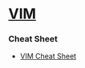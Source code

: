 # [VIM](https://www.vim.org/)

### Cheat Sheet
* [VIM Cheat Sheet](https://gist.github.com/ervinismu/dc438d3668dbacb04ab36c65c4fb5570)